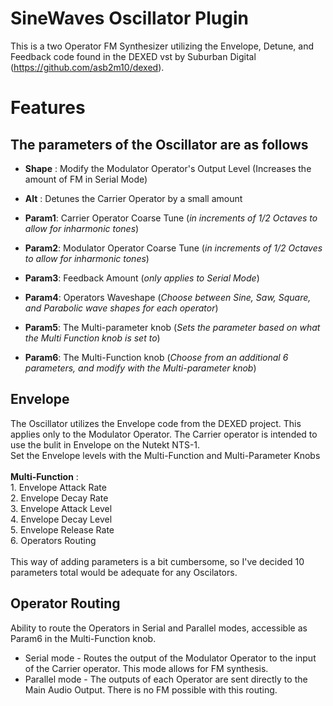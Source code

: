 # SineWaves Oscillator Plugin
This is a two Operator FM Synthesizer utilizing the Envelope, Detune, and Feedback code found in the DEXED vst by Suburban Digital (https://github.com/asb2m10/dexed).

# Features
## The parameters of the Oscillator are as follows <br/>

  - **Shape** : Modify the Modulator Operator's Output Level (Increases the amount of FM in Serial Mode)
  - **Alt**   : Detunes the Carrier Operator by a small amount
  
  - **Param1**: Carrier Operator Coarse Tune   (*in increments of 1/2 Octaves to allow for inharmonic tones*)
  - **Param2**: Modulator Operator Coarse Tune (*in increments of 1/2 Octaves to allow for inharmonic tones*)
  - **Param3**: Feedback Amount     (*only applies to Serial Mode*)
  - **Param4**: Operators Waveshape (*Choose between Sine, Saw, Square, and Parabolic wave shapes for each operator*)
  - **Param5**: The Multi-parameter knob (*Sets the parameter based on what the Multi Function knob is set to*)
  - **Param6**: The Multi-Function knob  (*Choose from an additional 6 parameters, and modify with the Multi-parameter knob*)

## Envelope ##
The Oscillator utilizes the Envelope code from the DEXED project. This applies only to the Modulator Operator. The Carrier operator is intended to use the bulit in Envelope on the Nutekt NTS-1.<br/>
Set the Envelope levels with the Multi-Function and Multi-Parameter Knobs<br/><br/>
    **Multi-Function** : <br/>
    1. Envelope Attack Rate <br/>
    2. Envelope Decay Rate <br/>
    3. Envelope Attack Level <br/>
    4. Envelope Decay Level <br/>
    5. Envelope Release Rate <br/>
    6. Operators Routing<br/><br/>
This way of adding parameters is a bit cumbersome, so I've decided 10 parameters total would be adequate for any Oscilators. <br/>
 
## Operator Routing ## 
Ability to route the Operators in Serial and Parallel modes, accessible as Param6 in the Multi-Function knob.
 - Serial mode   - Routes the output of the Modulator Operator to the input of the Carrier operator. This mode allows for FM synthesis.<br/>
 - Parallel mode - The outputs of each Operator are sent directly to the Main Audio Output. There is no FM possible with this routing.<br/>

<!-- ## Troubleshooting -->





